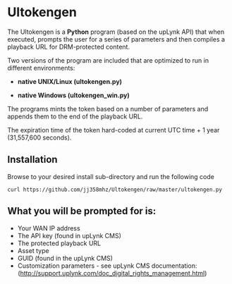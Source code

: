 # Ultokengen

The Ultokengen is a **Python** program (based on the upLynk API) that when executed, prompts the user for a series of parameters and then compiles a playback URL for DRM-protected content.

Two versions of the program are included that are optimized to run in different environments:

* **native UNIX/Linux (ultokengen.py)**

* **native Windows (ultokengen_win.py)**

The programs mints the token based on a number of parameters and appends them to the end of the playback URL.

The expiration time of the token hard-coded at current UTC time + 1 year (31,557,600 seconds).

## Installation

Browse to your desired install sub-directory and run the following code

```CURL
curl https://github.com/jj358mhz/Ultokengen/raw/master/ultokengen.py
```

## What you will be prompted for is:
* Your WAN IP address
* The API key (found in upLynk CMS)
* The protected playback URL
* Asset type
* GUID (found in the upLynk CMS)
* Customization parameters - see upLynk CMS documentation: (http://support.uplynk.com/doc_digital_rights_management.html)
